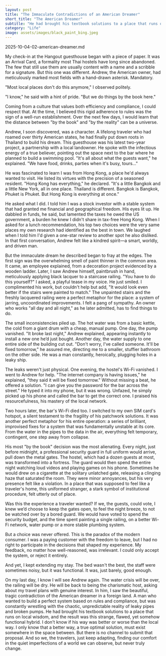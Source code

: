 ```yaml
---
layout: post
title: "The Immaculate Contradictions of an American Dreamer"
short_title: "The American Dreamer"
subtitle: "He had brought his textbook solutions to a place that runs on local wisdom, and the result was this strange, flawed, yet somehow functional hybrid."
category: "Life"
image: assets/images/black_paint_bing.jpeg
---
```


2025-10-04-02-american-dreamer.md

My check-in at the Hangout guesthouse began with a piece of paper. It was an Arrival Card, a formality most Thai hostels have long since abandoned. The few that still use them are usually content with a name and a scribble for a signature. But this one was different. Andrew, the American owner, had meticulously marked most fields with a hand-drawn asterisk. Mandatory.

"Most local places don't do this anymore," I observed politely.

"I know," he said with a hint of pride. "But we do things by the book here."

Coming from a culture that values both efficiency and compliance, I could respect that. At the time, I believed this rigid adherence to rules was the sign of a well-run establishment. Over the next few days, I would learn that the distance between "by the book" and "by the reality" can be a universe.

Andrew, I soon discovered, was a character. A lifelong traveler who had roamed over thirty American states, he had finally put down roots in Thailand to build his dream. This guesthouse was his latest two-year project, a partnership with a local landowner. He spoke with the infectious energy of a true believer, pointing out the space next to the bar where he planned to build a swimming pool. "It's all about what the guests want," he explained. "We have food, drinks, parties when it's busy, tours..."

He was fascinated to learn I was from Hong Kong, a place he'd always wanted to visit. He listed its virtues with the precision of a seasoned resident. "Hong Kong has everything," he declared. "It's a little Bangkok and a little New York, all in one place. Thailand is different. Bangkok is Bangkok, Phuket is Phuket. But Hong Kong is everything at once."

He asked what I did. I told him I was a stock investor with a stable system that had granted me financial and geographical freedom. His eyes lit up. He dabbled in funds, he said, but lamented the taxes he owed the US government, a burden he knew I didn't share in tax-free Hong Kong. When I asked for a lunch recommendation, his top two choices were the very same places my own research had identified as the best in town. We laughed when I told him I'd given a one-star review to another spot he also disliked. In that first conversation, Andrew felt like a kindred spirit—a smart, worldly, and driven man.

But the immaculate dream he described began to fray at the edges. The first sign was the overwhelming smell of paint thinner in the common area. It came, an employee explained, from a decoration project evidenced by a wooden ladder. Later, I saw Andrew himself, paintbrush in hand, meticulously applying black lacquer to a staircase railing. "You have to do this yourself?" I asked, a playful tease in my voice. He just smiled. I complimented his work, but couldn't help but add, "It would look even better if the stairs were painted to match." The unpainted stairs and the freshly lacquered railing were a perfect metaphor for the place: a system of jarring, uncoordinated improvements. I felt a pang of sympathy. An owner who works "all day and all night," as he later admitted, has to find things to do.

The small inconsistencies piled up. The hot water was from a basic kettle, the cold from a giant drum with a cheap, manual pump. One day, the pump vanished. "It broke last night," Andrew explained, appearing instantly to install a new one he’d just bought. Another day, the water supply to one entire side of the building cut out. "Don't worry, I've called someone. It'll be fixed tomorrow," he assured me, directing me to a smaller, stuffier bathroom on the other side. He was a man constantly, heroically, plugging holes in a leaky ship.

The leaks weren't just physical. One evening, the hostel's Wi-Fi vanished. I went to Andrew for help. "The internet company is having issues," he explained, "they said it will be fixed tomorrow." Without missing a beat, he offered a solution. "I can give you the password for the bar across the street." He typed it into my phone, but it was wrong. Unfazed, he simply picked up his phone and called the bar to get the correct one. I praised his resourcefulness, his mastery of the local network.

Two hours later, the bar's Wi-Fi died too. I switched to my own SIM card's hotspot, a silent testament to the fragility of his patchwork solutions. It was another perfect metaphor for his entire operation: a series of brilliant, improvised fixes for a system that was fundamentally unstable at its core. From the water in the pipes to the data in the air, everything felt temporary, contingent, one step away from collapse.

His most "by the book" decision was the most alienating. Every night, just before midnight, a professional security guard in full uniform would arrive, pull down the metal gates. The hostel, which had a dozen guests at most, was transformed into a fortress. The guard would then spend the entire night watching loud videos and playing games on his phone. Sometimes he would drew on a cigarette at the solitary unlatched gate, releasing a clinging haze that saturated the room. They were minor annoyances, but his very presence felt like a violation. In a place that was supposed to feel like a traveler's home, this uniformed stranger, a stark symbol of institutional procedure, felt utterly out of place. 

Was this the experience a traveler wanted? If we, the guests, could vote, I knew we’d choose to keep the gates open, to feel the night breeze, to not be watched over by a bored guard. We would have voted to spend the security budget, and the time spent painting a single railing, on a better Wi-Fi network, water pump or a more stable plumbing system.

But a choice was never offered. This is the paradox of the modern consumer. I was a paying customer with the freedom to leave, but I had no right to participate in the decisions that shaped my experience. My feedback, no matter how well-reasoned, was irrelevant. I could only accept the system, or reject it entirely.

And yet, I kept extending my stay. The bed wasn't the best, the staff were sometimes noisy, but it was functional. It was, just barely, good enough.

On my last day, I know I will see Andrew again. The water crisis will be over, the railing will be dry. He will be back to being the charismatic host, asking about my travel plans with genuine interest. In him, I saw the beautiful, tragic contradiction of the American dreamer in a foreign land. A man who wanted to build a perfect system based on rules and compliance, but was constantly wrestling with the chaotic, unpredictable reality of leaky pipes and broken pumps. He had brought his textbook solutions to a place that runs on local wisdom, and the result was this strange, flawed, yet somehow functional hybrid. I don't know if his way was better or worse than the local way. I only know that a better way, a true optimal solution, must exist somewhere in the space between. But there is no channel to submit that proposal. And so we, the travelers, just keep adapting, finding our comfort in the quiet imperfections of a world we can observe, but never truly change.

